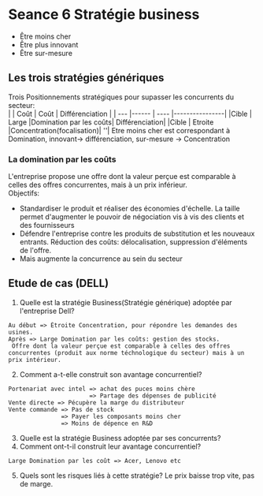 # Seance 6 Stratégie business
- Être moins cher
- Être plus innovant
- Être sur-mesure
## Les trois stratégies génériques
Trois Positionnements stratégiques pour supasser les concurrents du secteur:   
|      | Coût    | Coût | Différenciation |
| ---  |------   | ---- |----------------|
|Cible | Large   |Domination par les coûts| Différenciation|
|Cible | Etroite |Concentration(focalisation)| ''|
Etre moins cher est correspondant à Domination, innovant-> différenciation, sur-mesure -> Concentration

### La domination par les coûts
L'entreprise propose une offre dont la valeur perçue est comparable à celles des offres concurrentes, mais à un prix inférieur.  
Objectifs:
- Standardiser le produit et réaliser des économies d'échelle. La taille permet d'augmenter le pouvoir de négociation vis à vis des clients et des fournisseurs
- Défendre l'entreprise contre les produits de substitution et les nouveaux entrants. Réduction des coûts: délocalisation, suppression d'éléments de l'offre.
- Mais augmente la concurrence au sein du secteur

## Etude de cas (DELL)
1. Quelle est la stratégie Business(Stratégie générique) adoptée par l'entreprise Dell?
```
Au début => Étroite Concentration, pour répondre les demandes des usines.
Après => Large Domination par les coûts: gestion des stocks.
 Offre dont la valeur perçue est comparable à celles des offres concurrentes (produit aux norme téchnologique du secteur) mais à un prix intérieur.
```
2. Comment a-t-elle construit son avantage concurrentiel?
```
Portenariat avec intel => achat des puces moins chère
                       => Partage des dépenses de publicité
Vente directe => Pécupère la marge du distributeur
Vente commande => Pas de stock
               => Payer les composants moins cher
               => Moins de dépence en R&D
```
3. Quelle est la stratégie Business adoptée par ses concurrents?
4. Comment ont-t-il construit leur avantage concurrentiel?
```
Large Domination par les coût => Acer, Lenovo etc

```
5. Quels sont les risques liés à cette stratégie?
Le prix baisse trop vite, pas de marge.
